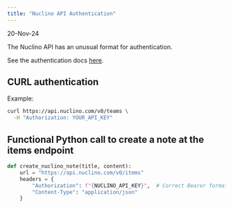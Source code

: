 ```yaml
---
title: "Nuclino API Authentication"
---
```


20-Nov-24

The Nuclino API has an unusual format for authentication.

See the authentication docs [here](https://help.nuclino.com/8090bb76-authentication).

## CURL authentication

Example:

```bash
curl https://api.nuclino.com/v0/teams \
  -H "Authorization: YOUR_API_KEY"
  ```

  ## Functional Python call to create a note at the items endpoint

```python
def create_nuclino_note(title, content):
    url = "https://api.nuclino.com/v0/items"
    headers = {
        "Authorization": f"{NUCLINO_API_KEY}",  # Correct Bearer format
        "Content-Type": "application/json"
    }
 ```   
